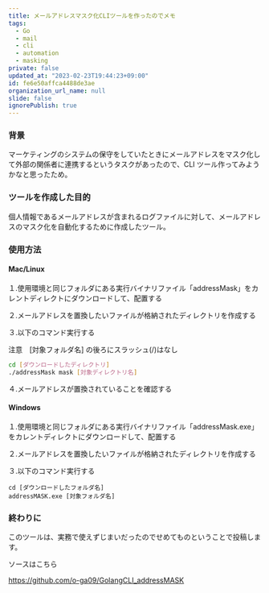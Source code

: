 ```yaml
---
title: メールアドレスマスク化CLIツールを作ったのでメモ
tags:
  - Go
  - mail
  - cli
  - automation
  - masking
private: false
updated_at: "2023-02-23T19:44:23+09:00"
id: fe6e50affca4488de3ae
organization_url_name: null
slide: false
ignorePublish: true
---
```


### 背景

マーケティングのシステムの保守をしていたときにメールアドレスをマスク化して外部の関係者に連携するというタスクがあったので、CLI ツール作ってみようかなと思ったため。

### ツールを作成した目的

個人情報であるメールアドレスが含まれるログファイルに対して、メールアドレスのマスク化を自動化するために作成したツール。

### 使用方法

#### Mac/Linux

１.使用環境と同じフォルダにある実行バイナリファイル「addressMask」をカレントディレクトにダウンロードして、配置する

２.メールアドレスを置換したいファイルが格納されたディレクトリを作成する

３.以下のコマンド実行する

注意　[対象フォルダ名] の後ろにスラッシュ(/)はなし

```bash
cd [ダウンロードしたディレクトリ]
./addressMask mask [対象ディレクトリ名]
```

４.メールアドレスが置換されていることを確認する

#### Windows

１.使用環境と同じフォルダにある実行バイナリファイル「addressMask.exe」をカレントディレクトにダウンロードして、配置する

２.メールアドレスを置換したいファイルが格納されたディレクトリを作成する

３.以下のコマンド実行する

```コマンドプロント
cd [ダウンロードしたフォルダ名]
addressMASK.exe [対象フォルダ名]
```

### 終わりに

このツールは、実務で使えずじまいだったのでせめてものということで投稿します。

ソースはこちら

https://github.com/o-ga09/GolangCLI_addressMASK
